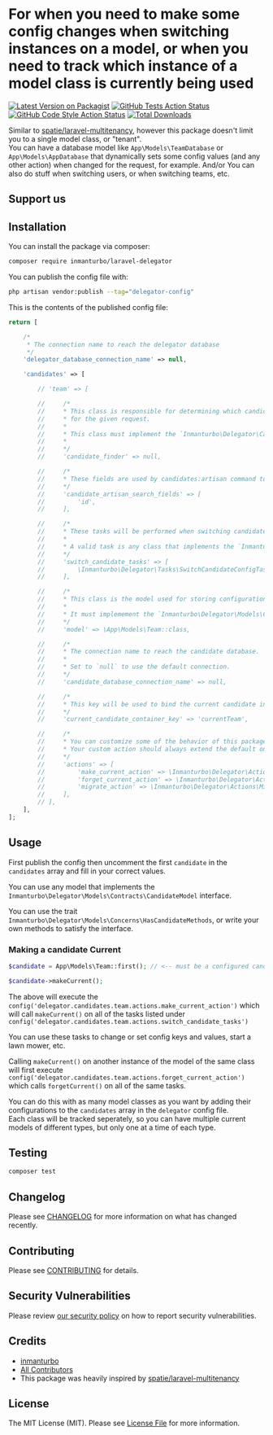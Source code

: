 # For when you need to make some config changes when switching instances on a model, or when you need to track which instance of a model class is currently being used

[![Latest Version on Packagist](https://img.shields.io/packagist/v/inmanturbo/laravel-delegator.svg?style=flat-square)](https://packagist.org/packages/inmanturbo/laravel-delegator)
[![GitHub Tests Action Status](https://github.com/inmanturbo/laravel-delegator/actions/workflows/run-tests.yml/badge.svg)](https://github.com/inmanturbo/laravel-delegator/actions/workflows/run-tests.yml)
[![GitHub Code Style Action Status](https://github.com/inmanturbo/laravel-delegator/actions/workflows/fix-php-code-style-issues.yml/badge.svg)](https://github.com/inmanturbo/laravel-delegator/actions/workflows/fix-php-code-style-issues.yml)
[![Total Downloads](https://img.shields.io/packagist/dt/inmanturbo/laravel-delegator.svg?style=flat-square)](https://packagist.org/packages/inmanturbo/laravel-delegator)

Similar to [spatie/laravel-multitenancy](https://github.com/spatie/laravel-multitenancy), however this package doesn't limit you to a single model class, or "tenant".   
You can have a database model like `App\Models\TeamDatabase` or `App\Models\AppDatabase` that dynamically sets some config values (and any other action) when changed for the request, for example.
And/or You can also do stuff when switching users, or when switching teams, etc.

## Support us

## Installation

You can install the package via composer:

```bash
composer require inmanturbo/laravel-delegator
```

You can publish the config file with:

```bash
php artisan vendor:publish --tag="delegator-config"
```

This is the contents of the published config file:

```php
return [

    /*
     * The connection name to reach the delegator database
     */
    'delegator_database_connection_name' => null,

    'candidates' => [

        // 'team' => [

        //     /*
        //     * This class is responsible for determining which candidate should be current
        //     * for the given request.
        //     *
        //     * This class must implement the `Inmanturbo\Delegator\CandidateFinder\Contracts\CandidateFinder` interface.
        //     *
        //     */
        //     'candidate_finder' => null,

        //     /*
        //     * These fields are used by candidates:artisan command to match one or more tenant
        //     */
        //     'candidate_artisan_search_fields' => [
        //         'id',
        //     ],

        //     /*
        //     * These tasks will be performed when switching candidates.
        //     *
        //     * A valid task is any class that implements the `Inmanturbo\Delegator\Tasks\Contractstractstracts\SwitchCandidateTask` interface.
        //     */
        //     'switch_candidate_tasks' => [
        //         \Inmanturbo\Delegator\Tasks\SwitchCandidateConfigTask::class,
        //     ],

        //     /*
        //     * This class is the model used for storing configuration on candidates.
        //     *
        //     * It must implemement the `Inmanturbo\Delegator\Models\Contracts\CandidateModel` interface.
        //     */
        //     'model' => \App\Models\Team::class,

        //     /*
        //     * The connection name to reach the candidate database.
        //     *
        //     * Set to `null` to use the default connection.
        //     */
        //     'candidate_database_connection_name' => null,

        //     /*
        //     * This key will be used to bind the current candidate in the container.
        //     */
        //     'current_candidate_container_key' => 'currentTeam',

        //     /*
        //     * You can customize some of the behavior of this package by using your own custom action.
        //     * Your custom action should always extend the default one.
        //     */
        //     'actions' => [
        //         'make_current_action' => \Inmanturbo\Delegator\Actions\MakeCandidateCurrentAction::class,
        //         'forget_current_action' => \Inmanturbo\Delegator\Actions\ForgetCandidateCurrentAction::class,
        //         'migrate_action' => \Inmanturbo\Delegator\Actions\MigrateCandidateAction::class,
        //     ],
        // ],
    ],
];
```

## Usage

First publish the config then uncomment the first `candidate` in the `candidates` array and fill in your correct values.

You can use any model that implements the `Inmanturbo\Delegator\Models\Contracts\CandidateModel` interface.   

You can use the trait `Inmanturbo\Delegator\Models\Concerns\HasCandidateMethods`, or write your own methods to satisfy the interface.

### Making a candidate Current

```php
$candidate = App\Models\Team::first(); // <-- must be a configured candidate `model` which implements

$candidate->makeCurrent();
```

The above will execute the `config('delegator.candidates.team.actions.make_current_action')` which will call `makeCurrent()` on all of the tasks listed under `config('delegator.candidates.team.actions.switch_candidate_tasks')`

You can use these tasks to change or set config keys and values, start a lawn mower, etc.

Calling `makeCurrent()` on another instance of the model of the same class will first execute `config('delegator.candidates.team.actions.forget_current_action')` which calls `forgetCurrent()` on all of the same tasks.

You can do this with as many model classes as you want by adding their configurations to the `candidates` array in the `delegator` config file.   
Each class will be tracked seperately, so you can have multiple current models of different types, but only one at a time of each type.

## Testing

```bash
composer test
```

## Changelog

Please see [CHANGELOG](CHANGELOG.md) for more information on what has changed recently.

## Contributing

Please see [CONTRIBUTING](CONTRIBUTING.md) for details.

## Security Vulnerabilities

Please review [our security policy](../../security/policy) on how to report security vulnerabilities.

## Credits

- [inmanturbo](https://github.com/inmanturbo)
- [All Contributors](../../contributors)
- This package was heavily inspired by [spatie/laravel-multitenancy](https://github.com/spatie/laravel-multitenancy)

## License

The MIT License (MIT). Please see [License File](LICENSE.md) for more information.
